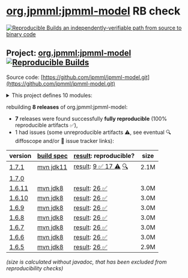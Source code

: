 [org.jpmml:jpmml-model](https://central.sonatype.com/artifact/org.jpmml/jpmml-model/versions) RB check
=======

[![Reproducible Builds](https://reproducible-builds.org/images/logos/rb.svg) an independently-verifiable path from source to binary code](https://reproducible-builds.org/)

## Project: [org.jpmml:jpmml-model](https://central.sonatype.com/artifact/org.jpmml/jpmml-model/versions) [![Reproducible Builds](https://img.shields.io/endpoint?url=https://raw.githubusercontent.com/jvm-repo-rebuild/reproducible-central/master/content/org/jpmml/jpmml-model/badge.json)](https://github.com/jvm-repo-rebuild/reproducible-central/blob/master/content/org/jpmml/jpmml-model/README.md)

Source code: [https://github.com/jpmml/jpmml-model.git](https://github.com/jpmml/jpmml-model.git)

<details><summary>This project defines 10 modules:</summary>

* [org.jpmml:jpmml-model](https://central.sonatype.com/artifact/org.jpmml/jpmml-model/overview)
* [org.jpmml:pmml-agent](https://central.sonatype.com/artifact/org.jpmml/pmml-agent/overview)
* [org.jpmml:pmml-model](https://central.sonatype.com/artifact/org.jpmml/pmml-model/overview)
* [org.jpmml:pmml-model-gwt](https://central.sonatype.com/artifact/org.jpmml/pmml-model-gwt/overview)
* [org.jpmml:pmml-model-jackson](https://central.sonatype.com/artifact/org.jpmml/pmml-model-jackson/overview)
* [org.jpmml:pmml-model-kryo](https://central.sonatype.com/artifact/org.jpmml/pmml-model-kryo/overview)
* [org.jpmml:pmml-model-metro](https://central.sonatype.com/artifact/org.jpmml/pmml-model-metro/overview)
* [org.jpmml:pmml-model-moxy](https://central.sonatype.com/artifact/org.jpmml/pmml-model-moxy/overview)
* [org.jpmml:pmml-model-teavm](https://central.sonatype.com/artifact/org.jpmml/pmml-model-teavm/overview)
* [org.jpmml:pmml-xjc](https://central.sonatype.com/artifact/org.jpmml/pmml-xjc/overview)
</details>

rebuilding **8 releases** of org.jpmml:jpmml-model:
- **7** releases were found successfully **fully reproducible** (100% reproducible artifacts :white_check_mark:),
- 1 had issues (some unreproducible artifacts :warning:, see eventual :mag: diffoscope and/or :memo: issue tracker links):

| version | [build spec](/BUILDSPEC.md) | [result](https://reproducible-builds.org/docs/jvm/): reproducible? | size |
| -- | --------- | ------ | -- |
| [1.7.1](https://central.sonatype.com/artifact/org.jpmml/jpmml-model/1.7.1/pom) | [mvn jdk11](jpmml-model-1.7.1.buildspec) | [result](jpmml-model-1.7.1.buildinfo): [9 :white_check_mark:  17 :warning:](jpmml-model-1.7.1.buildcompare) [:mag:](jpmml-model-1.7.1.diffoscope) | 2.1M |
| [1.7.0](https://central.sonatype.com/artifact/org.jpmml/jpmml-model/1.7.0/pom) | | | |
| [1.6.11](https://central.sonatype.com/artifact/org.jpmml/jpmml-model/1.6.11/pom) | [mvn jdk8](jpmml-model-1.6.11.buildspec) | [result](jpmml-model-1.6.11.buildinfo): [26 :white_check_mark: ](jpmml-model-1.6.11.buildcompare) | 3.0M |
| [1.6.10](https://central.sonatype.com/artifact/org.jpmml/jpmml-model/1.6.10/pom) | [mvn jdk8](jpmml-model-1.6.10.buildspec) | [result](jpmml-model-1.6.10.buildinfo): [26 :white_check_mark: ](jpmml-model-1.6.10.buildcompare) | 3.0M |
| [1.6.9](https://central.sonatype.com/artifact/org.jpmml/jpmml-model/1.6.9/pom) | [mvn jdk8](jpmml-model-1.6.9.buildspec) | [result](jpmml-model-1.6.9.buildinfo): [26 :white_check_mark: ](jpmml-model-1.6.9.buildcompare) | 3.0M |
| [1.6.8](https://central.sonatype.com/artifact/org.jpmml/jpmml-model/1.6.8/pom) | [mvn jdk8](jpmml-model-1.6.8.buildspec) | [result](jpmml-model-1.6.8.buildinfo): [26 :white_check_mark: ](jpmml-model-1.6.8.buildcompare) | 3.0M |
| [1.6.7](https://central.sonatype.com/artifact/org.jpmml/jpmml-model/1.6.7/pom) | [mvn jdk8](jpmml-model-1.6.7.buildspec) | [result](jpmml-model-1.6.7.buildinfo): [26 :white_check_mark: ](jpmml-model-1.6.7.buildcompare) | 3.0M |
| [1.6.6](https://central.sonatype.com/artifact/org.jpmml/jpmml-model/1.6.6/pom) | [mvn jdk8](jpmml-model-1.6.6.buildspec) | [result](jpmml-model-1.6.6.buildinfo): [26 :white_check_mark: ](jpmml-model-1.6.6.buildcompare) | 3.0M |
| [1.6.5](https://central.sonatype.com/artifact/org.jpmml/jpmml-model/1.6.5/pom) | [mvn jdk8](jpmml-model-1.6.5.buildspec) | [result](jpmml-model-1.6.5.buildinfo): [26 :white_check_mark: ](jpmml-model-1.6.5.buildcompare) | 2.9M |

<i>(size is calculated without javadoc, that has been excluded from reproducibility checks)</i>
